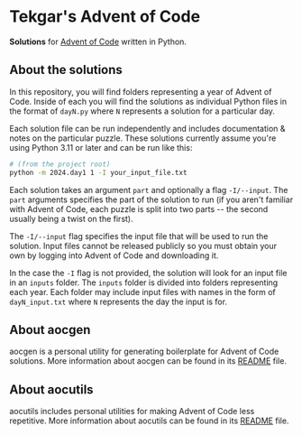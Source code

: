 # Tekgar's Advent of Code

**Solutions** for [Advent of Code](https://adventofcode.com) written in Python.

## About the solutions

In this repository, you will find folders representing a year of Advent of Code. Inside of each you will find the solutions as individual Python files in the format of `dayN.py` where `N` represents a solution for a particular day.

Each solution file can be run independently and includes documentation & notes on the particular puzzle. These solutions currently assume you're using Python 3.11 or later and can be run like this:

```sh
# (from the project root)
python -m 2024.day1 1 -I your_input_file.txt
```

Each solution takes an argument `part` and optionally a flag `-I/--input`. The `part` arguments specifies the part of the solution to run (if you aren't familiar with Advent of Code, each puzzle is split into two parts -- the second usually being a twist on the first).

The `-I/--input` flag specifies the input file that will be used to run the solution. Input files cannot be released publicly so you must obtain your own by logging into Advent of Code and downloading it.

In the case the `-I` flag is not provided, the solution will look for an input file in an `inputs` folder. The `inputs` folder is divided into folders representing each year. Each folder may include input files with names in the form of `dayN_input.txt` where `N` represents the day the input is for.

## About aocgen

aocgen is a personal utility for generating boilerplate for Advent of Code solutions. More information about aocgen can be found in its [README](./aocgen/README.md) file.

## About aocutils

aocutils includes personal utilities for making Advent of Code less repetitive. More information about aocutils can be found in its [README](./aocutils/README.md) file.
